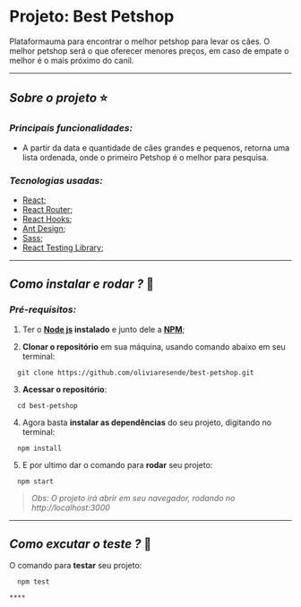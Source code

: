 # Projeto:  Best Petshop

Plataformauma para encontrar o melhor petshop para levar os cães. O melhor petshop será o que oferecer menores preços, em caso de empate o melhor é o mais próximo do canil.

****
## *Sobre o projeto* ⭐️
### *Principais funcionalidades:*

- A partir da data e quantidade de cães grandes e pequenos, retorna uma lista ordenada, onde o primeiro Petshop é o melhor para pesquisa.

### *Tecnologias usadas:*

- [React](https://pt-br.reactjs.org/docs/getting-started.html);
- [React Router](https://reacttraining.com/react-router/web/guides/quick-start);
- [React Hooks](https://pt-br.reactjs.org/docs/hooks-intro.html);
- [Ant Design](https://ant.design/docs/react/introduce);
- [Sass](https://sass-lang.com/documentation);
- [React Testing Library](https://testing-library.com/docs/react-testing-library/intro);

****
## *Como instalar e rodar ?* 🚀
###  *Pré-requisitos:*
1. Ter o **[Node js](https://nodejs.org/en/) instalado** e junto dele a **[NPM](https://www.npmjs.com/)**;

2. **Clonar o repositório** em sua máquina, usando comando abaixo em seu terminal:

```
  git clone https://github.com/oliviaresende/best-petshop.git
```

3. **Acessar o repositório**:

```
  cd best-petshop
```

4. Agora basta **instalar as dependências** do seu projeto, digitando no terminal:

```
  npm install
```

5. E por ultimo dar o comando para **rodar** seu projeto:

```
  npm start
```

 > *Obs: O projeto irá abrir em seu navegador, rodando no http://localhost:3000*

 ****

## *Como excutar o teste ?* 🚀

O comando para **testar** seu projeto:

```
  npm test

****